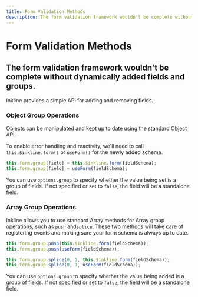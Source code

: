 ```yaml
---
title: Form Validation Methods
description: The form validation framework wouldn't be complete without dynamically added fields and groups.
---
```


<script setup>
import * as examples from '../../../../examples/forms/validation/methods'
</script>

# Form Validation Methods
## The form validation framework wouldn't be complete without dynamically added fields and groups.

Inkline provides a simple API for adding and removing fields.

### Object Group Operations
Objects can be manipulated and kept up to date using the standard Object API. 

To enable error handling and reactivity, we'll need to call `this.$inkline.form()` or `useForm()` for the newly added schema.

~~~js
this.form.group[field] = this.$inkline.form(fieldSchema);
this.form.group[field] = useForm(fieldSchema);
~~~

<example :component="examples.IFormValidationMethodsGroupsObjectExample" :html="examples.IFormValidationMethodsGroupsObjectExampleHTML" :js="examples.IFormValidationMethodsGroupsObjectExampleJS"></example>

You can use `options.group` to specify whether the value being set is a group of fields. If not specified or set to `false`, the field will be a standalone field.

### Array Group Operations
Inkline allows you to use standard Array methods for Array group operations, such as `push` and`splice`. These two methods will take care of registering events and making sure your form schema is always up to date.

~~~js
this.form.group.push(this.$inkline.form(fieldSchema));
this.form.group.push(useForm(fieldSchema));

this.form.group.splice(0, 1, this.$inkline.form(fieldSchema));
this.form.group.splice(0, 1, useForm(fieldSchema));
~~~

<example :component="examples.IFormValidationMethodsGroupsArrayExample" :html="examples.IFormValidationMethodsGroupsArrayExampleHTML" :js="examples.IFormValidationMethodsGroupsArrayExampleJS"></example>

You can use `options.group` to specify whether the value being added is a group of fields. If not specified or set to `false`, the field will be a standalone field.
